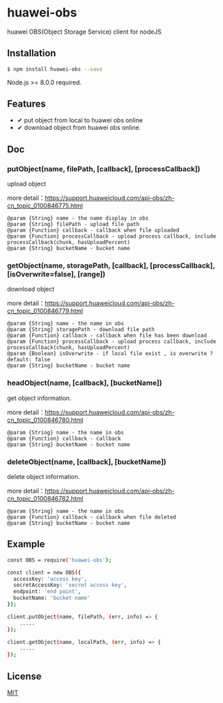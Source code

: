 # huawei-obs

huawei OBS(Object Storage Service) client for nodeJS

## Installation

```bash
$ npm install huawei-obs --save
```

Node.js >= 8.0.0 required.

## Features

- ✔︎ put object from local to huawei obs online
- ✔︎ download object from huawei obs online.

## Doc

### putObject(name, filePath, [callback], [processCallback])

upload object

more detail：https://support.huaweicloud.com/api-obs/zh-cn_topic_0100846775.html
```text
@param {String} name - the name display in obs 
@param {String} filePath - upload file path
@param {Function} callback - callback when file uploaded 
@param {Function} processCallback - upload process callback, include processCallback(chunk, hasUploadPercent)
@param {String} bucketName - bucket name
```
 
### getObject(name, storagePath, [callback], [processCallback], [isOverwrite=false], [range])

download object

more detail：https://support.huaweicloud.com/api-obs/zh-cn_topic_0100846779.html
```text
@param {String} name - the name in obs
@param {String} storagePath - download file path
@param {Function} callback - callback when file has been download
@param {Function} processCallback - upload process callback, include processCallback(chunk, hasUploadPercent)
@param {Boolean} isOverwrite - if local file exist , is overwrite ? default: false
@param {String} bucketName - bucket name
```

### headObject(name, [callback], [bucketName])

get object information.

more detail：https://support.huaweicloud.com/api-obs/zh-cn_topic_0100846780.html
```text
@param {String} name - the name in obs
@param {Function} callback - callback
@param {String} bucketName - bucket name
```

### deleteObject(name, [callback], [bucketName])

delete object information.

more detail：https://support.huaweicloud.com/api-obs/zh-cn_topic_0100846782.html
```text
@param {String} name - the name in obs
@param {Function} callback - callback when file deleted
@param {String} bucketName - bucket name
```
## Example

```bash
const OBS = require('huawei-obs');

const client = new OBS({
  accessKey: 'access key',
  secretAccessKey: 'secret access key',
  endpoint: 'end point',
  bucketName: 'bucket name'
});

client.putObject(name, filePath, (err, info) => {
    .....
});

client.getObject(name, localPath, (err, info) => {
    .....
});

```

## License

[MIT](LICENSE)

